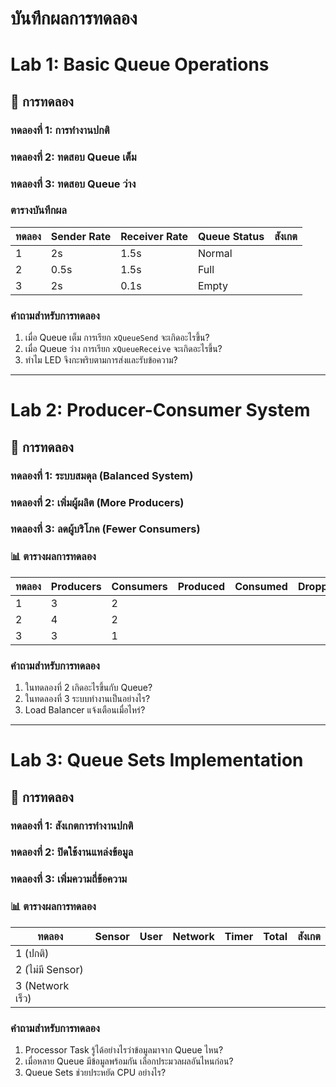# บันทึกผลการทดลอง
# Lab 1: Basic Queue Operations 
## 🧪 การทดลอง
### ทดลองที่ 1: การทำงานปกติ
### ทดลองที่ 2: ทดสอบ Queue เต็ม
### ทดลองที่ 3: ทดสอบ Queue ว่าง

### ตารางบันทึกผล
| ทดลอง | Sender Rate | Receiver Rate | Queue Status | สังเกต |
|-------|-------------|---------------|--------------|---------|
| 1 | 2s | 1.5s | Normal | |
| 2 | 0.5s | 1.5s | Full | |
| 3 | 2s | 0.1s | Empty | |

### คำถามสำหรับการทดลอง
1. เมื่อ Queue เต็ม การเรียก `xQueueSend` จะเกิดอะไรขึ้น?
2. เมื่อ Queue ว่าง การเรียก `xQueueReceive` จะเกิดอะไรขึ้น?
3. ทำไม LED จึงกะพริบตามการส่งและรับข้อความ?
----------------------------------------------------------------------------------------------------------------------------------------------------------------------
# Lab 2: Producer-Consumer System 
## 🧪 การทดลอง
### ทดลองที่ 1: ระบบสมดุล (Balanced System)
### ทดลองที่ 2: เพิ่มผู้ผลิต (More Producers)
### ทดลองที่ 3: ลดผู้บริโภค (Fewer Consumers)



### 📊 ตารางผลการทดลอง
| ทดลอง | Producers | Consumers | Produced | Consumed | Dropped | Efficiency |
|-------|-----------|-----------|----------|----------|---------|------------|
| 1 | 3 | 2 | | | | |
| 2 | 4 | 2 | | | | |
| 3 | 3 | 1 | | | | |

### คำถามสำหรับการทดลอง
1. ในทดลองที่ 2 เกิดอะไรขึ้นกับ Queue?
2. ในทดลองที่ 3 ระบบทำงานเป็นอย่างไร?
3. Load Balancer แจ้งเตือนเมื่อไหร่?
----------------------------------------------------------------------------------------------------------------------------------------------------------------------
# Lab 3: Queue Sets Implementation
## 🧪 การทดลอง
### ทดลองที่ 1: สังเกตการทำงานปกติ
### ทดลองที่ 2: ปิดใช้งานแหล่งข้อมูล
### ทดลองที่ 3: เพิ่มความถี่ข้อความ


### 📊 ตารางผลการทดลอง
| ทดลอง | Sensor | User | Network | Timer | Total | สังเกต |
|-------|--------|------|---------|-------|-------|---------|
| 1 (ปกติ) | | | | | | |
| 2 (ไม่มี Sensor) | | | | | | |
| 3 (Network เร็ว) | | | | | | |

### คำถามสำหรับการทดลอง
1. Processor Task รู้ได้อย่างไรว่าข้อมูลมาจาก Queue ไหน?
2. เมื่อหลาย Queue มีข้อมูลพร้อมกัน เลือกประมวลผลอันไหนก่อน?
3. Queue Sets ช่วยประหยัด CPU อย่างไร?
